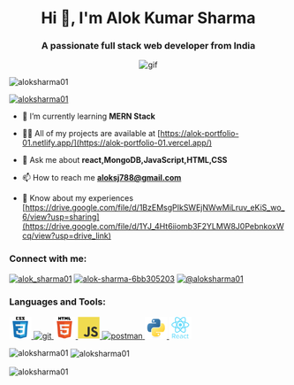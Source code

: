<h1 align="center">Hi 👋, I'm Alok Kumar Sharma</h1>
<h3 align="center">A passionate full stack web developer from India</h3>
 <p align="center"><img src="https://r7q6w9z6.rocketcdn.me/career/wp-content/uploads/2021/06/2-46.gif" alt="gif"/></p>
<p align="left"> <img src="https://komarev.com/ghpvc/?username=aloksharma01&label=Profile%20views&color=0e75b6&style=flat" alt="aloksharma01" /> </p>

<p align="left"> <a href="https://github.com/ryo-ma/github-profile-trophy"><img src="https://github-profile-trophy.vercel.app/?username=aloksharma01" alt="aloksharma01" /></a> </p>

- 🌱 I’m currently learning **MERN Stack**

- 👨‍💻 All of my projects are available at [https://alok-portfolio-01.netlify.app/](https://alok-portfolio-01.vercel.app/)

- 💬 Ask me about **react,MongoDB,JavaScript,HTML,CSS**

- 📫 How to reach me **aloksj788@gmail.com**

- 📄 Know about my experiences [https://drive.google.com/file/d/1BzEMsgPIkSWEjNWwMiLruv_eKiS_wo_6/view?usp=sharing](https://drive.google.com/file/d/1YJ_4Ht6iiomb3F2YLMW8J0PebnkoxWcq/view?usp=drive_link)

<h3 align="left">Connect with me:</h3>
<p align="left">
<a href="https://twitter.com/alok_sharma01" target="blank"><img align="center" src="https://raw.githubusercontent.com/rahuldkjain/github-profile-readme-generator/master/src/images/icons/Social/twitter.svg" alt="alok_sharma01" height="30" width="40" /></a>
<a href="https://linkedin.com/in/alok-sharma-6bb305203" target="blank"><img align="center" src="https://raw.githubusercontent.com/rahuldkjain/github-profile-readme-generator/master/src/images/icons/Social/linked-in-alt.svg" alt="alok-sharma-6bb305203" height="30" width="40" /></a>
<a href="https://medium.com/@aloksharma01" target="blank"><img align="center" src="https://raw.githubusercontent.com/rahuldkjain/github-profile-readme-generator/master/src/images/icons/Social/medium.svg" alt="@aloksharma01" height="30" width="40" /></a>
</p>

<h3 align="left">Languages and Tools:</h3>
<p align="left"> <a href="https://www.w3schools.com/css/" target="_blank" rel="noreferrer"> <img src="https://raw.githubusercontent.com/devicons/devicon/master/icons/css3/css3-original-wordmark.svg" alt="css3" width="40" height="40"/> </a> <a href="https://git-scm.com/" target="_blank" rel="noreferrer"> <img src="https://www.vectorlogo.zone/logos/git-scm/git-scm-icon.svg" alt="git" width="40" height="40"/> </a> <a href="https://www.w3.org/html/" target="_blank" rel="noreferrer"> <img src="https://raw.githubusercontent.com/devicons/devicon/master/icons/html5/html5-original-wordmark.svg" alt="html5" width="40" height="40"/> </a> <a href="https://developer.mozilla.org/en-US/docs/Web/JavaScript" target="_blank" rel="noreferrer"> <img src="https://raw.githubusercontent.com/devicons/devicon/master/icons/javascript/javascript-original.svg" alt="javascript" width="40" height="40"/> </a> <a href="https://postman.com" target="_blank" rel="noreferrer"> <img src="https://www.vectorlogo.zone/logos/getpostman/getpostman-icon.svg" alt="postman" width="40" height="40"/> </a> <a href="https://www.python.org" target="_blank" rel="noreferrer"> <img src="https://raw.githubusercontent.com/devicons/devicon/master/icons/python/python-original.svg" alt="python" width="40" height="40"/> </a> <a href="https://reactjs.org/" target="_blank" rel="noreferrer"> <img src="https://raw.githubusercontent.com/devicons/devicon/master/icons/react/react-original-wordmark.svg" alt="react" width="40" height="40"/> </a> </p>

<p><img align="left" src="https://github-readme-stats.vercel.app/api/top-langs?username=aloksharma01&show_icons=true&locale=en&layout=compact" alt="aloksharma01" /></p>

<p>&nbsp;<img align="center" src="https://github-readme-stats.vercel.app/api?username=aloksharma01&show_icons=true&locale=en" alt="aloksharma01" /></p>

<p><img align="center" src="https://github-readme-streak-stats.herokuapp.com/?user=aloksharma01&" alt="aloksharma01" /></p>

